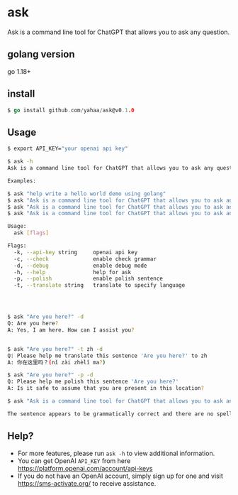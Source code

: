 # ask
Ask is a command line tool for ChatGPT that allows you to ask any question.

## golang version
go 1.18+

## install
```go
$ go install github.com/yahaa/ask@v0.1.0

```
## Usage

```bash
$ export API_KEY="your openai api key"

$ ask -h                                                                                 
Ask is a command line tool for ChatGPT that allows you to ask any question.

Examples:

$ ask "help write a hello world demo using golang"
$ ask "Ask is a command line tool for ChatGPT that allows you to ask any question." -t zh
$ ask "Ask is a command line tool for ChatGPT that allows you to ask any question." -p
$ ask "Ask is a command line tool for ChatGPT that allows you to ask any question." -c

Usage:
  ask [flags]

Flags:
  -k, --api-key string     openai api key
  -c, --check              enable check grammar
  -d, --debug              enable debug mode
  -h, --help               help for ask
  -p, --polish             enable polish sentence
  -t, --translate string   translate to specify language




$ ask "Are you here?" -d
Q: Are you here?
A: Yes, I am here. How can I assist you?


$ ask "Are you here?" -t zh -d
Q: Please help me translate this sentence 'Are you here?' to zh
A: 你在这里吗？(nǐ zài zhèlǐ ma?)

$ ask "Are you here?" -p -d
Q: Please help me polish this sentence 'Are you here?'
A: Is it safe to assume that you are present in this location?

$ ask "Ask is a command line tool for ChatGPT that allows you to ask any question." -c

The sentence appears to be grammatically correct and there are no spelling errors. However, there is a minor issue with clarity in using "Ask" as a proper noun. It may be more clear to write "The 'Ask' tool is a command line tool for ChatGPT that allows you to ask any question."


```

## Help?


* For more features, please run `ask -h` to view additional information. 
* You can get OpenAI `API_KEY` from here https://platform.openai.com/account/api-keys 
* If you do not have an OpenAI account, simply sign up for one and visit https://sms-activate.org/ to receive assistance.
